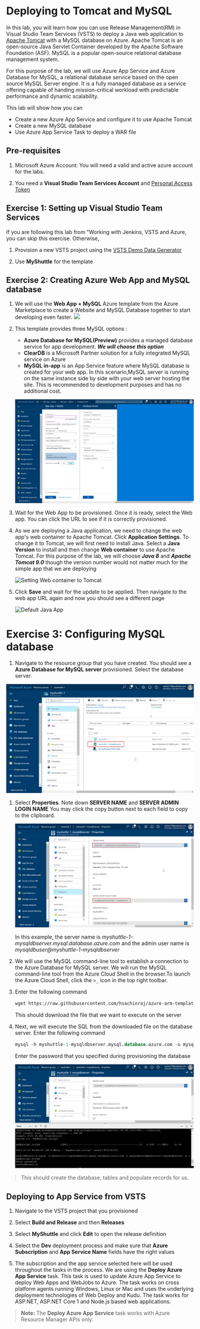 # Deploying to Tomcat and MySQL

In this lab, you will learn how you can use Release Management(RM) in Visual Studio Team Services (VSTS) to deploy a Java web application to [Apache Tomcat](http://tomcat.apache.org/) with a MySQL database on Azure. Apache Tomcat is an open-source Java Servlet Container developed by the Apache Software Foundation (ASF). MySQL is a popular open-source relational database management system.

For this purpose of the lab, we will use Azure App Service and Azure Database for MySQL, a relational database service based on the open source MySQL Server engine. It is a fully managed database as a service offering capable of handing mission-critical workload with predictable performance and dynamic scalability. 

This lab will show how you can 
 * Create a new Azure App Service and configure it to use Apache Tomcat
 * Create a new MySQL database
 * Use Azure App Service Task to deploy a WAR file


## Pre-requisites
1. Microsoft Azure Account:</b> You will need a valid and active azure account for the labs.

1.  You need a <b>Visual Studio Team Services Account</b> and <a href="https://docs.microsoft.com/en-us/vsts/accounts/use-personal-access-tokens-to-authenticate">Personal Access Token</a>


## Exercise 1: Setting up Visual Studio Team Services

If you are following this lab from "Working with Jenkins, VSTS and Azure, you can skip this exercise. Otherwise,

1. Provision a new VSTS project using the <a href="https://vstsdemogenerator.azurewebsites.net" target="_blank">VSTS Demo Data Generator</a> 

1. Use  **MyShuttle** for the template


## Exercise 2: Creating Azure Web App and MySQL database

1. We will use the **Web App + MySQL** Azure template from the Azure Marketplace to create a Website and MySQL Database together to start developing even faster.
    <a href="https://portal.azure.com/#create/Microsoft.WebSiteMySQLDatabase" target="_blank"><img src="http://azuredeploy.net/deploybutton.png"/>
    </a>

1. This template provides three MySQL options : 
    * **Azure Database for MySQL(Preview)** provides a managed database service for app development. ***We will choose this option***
    * **ClearDB** is a Microsoft Partner solution for a fully integrated MySQL service on Azure
    * **MySQL in-app** is an App Service feature where MySQL database is created for your web app. In this scenario,MySQL server is running on the same instance side by side with your web server hosting the site. This is recommended to development purposes and has no additional cost.

    ![Create Web App+MySQL](images/createwebappmysql.png)


1. Wait for the Web App to be provisioned. Once it is ready, select the Web app. You can click the URL to see if it is correctly provisioned. 

1. As we are deploying a Java application, we need to change the web app's web container to Apache Tomcat. Click **Application Settings**. To change it to Tomcat, we will first need to install Java. Select a **Java Version** to install and then change **Web container** to use Apache Tomcat. For this purpose of the lab, we will choose ***Java 8*** and ***Apache Tomcat 9.0*** though the version number would not matter much for the simple app that we are deploying

    ![Setting Web container to Tomcat](images/webcontainer.png)

1. Click **Save** and wait for the update to be applied. Then navigate to the web app URL again and now you should see a different page

    ![Default Java App](images/defaultappjava.png)

# Exercise 3: Configuring MySQL database

1. Navigate to the resource group that you have created. You should see a **Azure Database for MySQL server** provisioned. Select the database server.  

![Resource Group](images/resourcegroup.png)

1. Select **Properties**. Note down **SERVER NAME** and **SERVER ADMIN LOGIN NAME** You may click the copy button next to each field to copy to the clipboard. 

    ![Database properties](images/dbproperties.png)

    In this example, the server name is *myshuttle-1-mysqldbserver.mysql.database.azure.com* and the admin user name is *mysqldbuser@myshuttle-1-mysqldbserver* 

1. We will use the MySQL command-line tool to establish a connection to the Azure Database for MySQL server. We will run the MySQL command-line tool from the Azure Cloud Shell in the browser.To launch the Azure Cloud Shell, click the `>_` icon in the top right toolbar.

1. Enter the following command

    ```HTML
    wget https://raw.githubusercontent.com/hsachinraj/azure-arm-templates/master/vstsazurejl_arm/mydbscript.script
    ```
    This should download the file that we want to execute on the server

1. Next, we will execute the SQL from the downloaded file on the database server. Enter the following command
    ````SQL
    mysql -h myshuttle-1-mysqldbserver.mysql.database.azure.com -u mysqldbuser@myshuttle-1-mysqldbserver -p < mydbscript.script
    ````
    Enter the password that you specified during provisioning the database

    ![Creating DB](images/createdatabase.png)

>This should create the database, tables and populate records for us.

## Deploying to App Service from VSTS 

1. Navigate to the VSTS project that you provisioned

1. Select **Build and Release** and then **Releases**

1. Select **MyShuttle** and click **Edit** to open the release definition

1. Select the **Dev** deployment process and make sure that **Azure Subscription** and **App Service Name** fields have the right values 

1. The subscription and the app service selected here will be used throughout the tasks in the process. We are using the **Deploy Azure App Service** task. This task is used to update Azure App Service to deploy Web Apps and WebJobs to Azure.  The task works on cross platform agents running Windows, Linux or Mac and uses the underlying deployment technologies of Web Deploy and Kudu. The task works for ASP.NET, ASP.NET Core 1 and Node.js based web applications.

>**Note:** The **Deploy Azure App Service** task works with  Azure Resource Manager APIs only.

